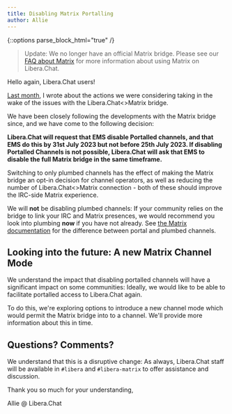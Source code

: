 ```yaml
---
title: Disabling Matrix Portalling 
author: Allie
---
```


{::options parse_block_html="true" /}
>Update: We no longer have an official Matrix bridge. Please see our
>[FAQ about Matrix][matrixfaq] for more information about using Matrix on
>Libera.Chat.

Hello again, Libera.Chat users!

[Last month][prev], I wrote about the actions we were considering taking in
the wake of the issues with the Libera.Chat<>Matrix bridge.

We have been closely following the developments with the Matrix bridge since,
and we have come to the following decision:

**Libera.Chat will request that EMS disable Portalled channels, and that EMS
do this by 31st July 2023 but not before 25th July 2023.
If disabling Portalled Channels is not possible, Libera.Chat will ask that
EMS to disable the full Matrix bridge in the same timeframe.**

Switching to only plumbed channels has the effect of making the Matrix bridge
an opt-in decision for channel operators, as well as reducing the number of
Libera.Chat<>Matrix connection - both of these should improve the
IRC-side Matrix experience.

We will **not** be disabling plumbed channels: If your community relies on
the bridge to link your IRC and Matrix presences, we would recommend
you look into plumbing **now** if you have not already.
See [the Matrix documentation](https://matrix-org.github.io/matrix-appservice-irc/latest/irc_operators.html#portals-and-plumbed)
for the difference between portal and plumbed channels.

## Looking into the future: A new Matrix Channel Mode

We understand the impact that disabling portalled channels will have a
significant impact on some communities: Ideally, we would like to be able to
facilitate portalled access to Libera.Chat again.

To do this, we're exploring options to introduce a new channel mode which
would permit the Matrix bridge into to a channel.
We'll provide more information about this in time.

## Questions? Comments?

We understand that this is a disruptive change: As always,
Libera.Chat staff will be available in `#libera` and `#libera-matrix` to
offer assistance and discussion.

Thank you so much for your understanding,

Allie @ Libera.Chat

[prev]: https://libera.chat/news/matrix-irc-bridge-updates
[matrixfaq]: https://libera.chat/guides/matrix

